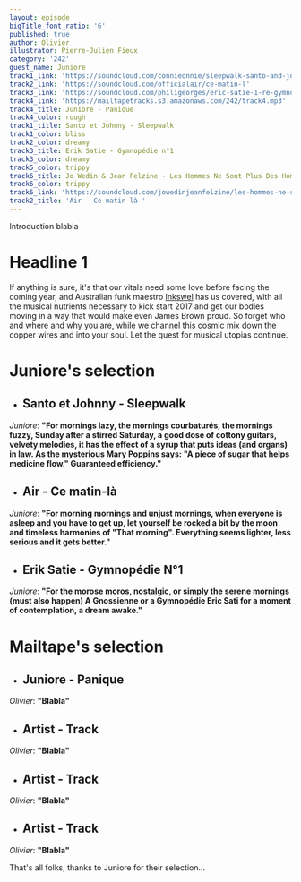 ```yaml
---
layout: episode
bigTitle_font_ratio: '6'
published: true
author: Olivier
illustrator: Pierre-Julien Fieux
category: '242'
guest_name: Juniore
track1_link: 'https://soundcloud.com/connieonnie/sleepwalk-santo-and-johnny'
track2_link: 'https://soundcloud.com/officialair/ce-matin-l'
track3_link: 'https://soundcloud.com/philigeorges/eric-satie-1-re-gymnop-die'
track4_link: 'https://mailtapetracks.s3.amazonaws.com/242/track4.mp3'
track4_title: Juniore - Panique
track4_color: rough
track1_title: Santo et Johnny - Sleepwalk
track1_color: bliss
track2_color: dreamy
track3_title: Erik Satie - Gymnopédie n°1
track3_color: dreamy
track5_color: trippy
track6_title: Jo Wedin & Jean Felzine - Les Hommes Ne Sont Plus Des Hommes
track6_color: trippy
track6_link: 'https://soundcloud.com/jowedinjeanfelzine/les-hommes-ne-sont-plus-des-1'
track2_title: 'Air - Ce matin-là '
---
```

<p id="introduction">Introduction blabla</p>

# Headline 1

If anything is sure, it's that our vitals need some love before facing the coming year, and Australian funk maestro [Inkswel](https://inkswel.bandcamp.com/) has us covered, with all the musical nutrients necessary to kick start 2017 and get our bodies moving in a way that would make even James Brown proud. So forget who and where and why you are, while we channel this cosmic mix down the copper wires and into your soul. Let the quest for musical utopias continue.

# Juniore's selection

+ ## Santo et Johnny - Sleepwalk
_Juniore_: **"**For mornings lazy, the mornings courbaturés, the mornings fuzzy, Sunday after a stirred Saturday, a good dose of cottony guitars, velvety melodies, it has the effect of a syrup that puts ideas (and organs) in law. As the mysterious Mary Poppins says: "A piece of sugar that helps medicine flow." Guaranteed efficiency.**"**

+ ## Air - Ce matin-là
_Juniore_: **"**For morning mornings and unjust mornings, when everyone is asleep and you have to get up, let yourself be rocked a bit by the moon and timeless harmonies of "That morning". Everything seems lighter, less serious and it gets better.**"**

+ ## Erik Satie - Gymnopédie N°1
_Juniore_: **"**For the morose moros, nostalgic, or simply the serene mornings (must also happen) A Gnossienne or a Gymnopédie Eric Sati for a moment of contemplation, a dream awake.**"**

# Mailtape's selection

+ ## Juniore - Panique
_Olivier_: **"**Blabla**"**

+ ## Artist - Track
_Olivier_: **"**Blabla**"**

+ ## Artist - Track
_Olivier_: **"**Blabla**"**

+ ## Artist - Track
_Olivier_: **"**Blabla**"**

<p id="outroduction">That's all folks, thanks to Juniore for their selection... </p>
